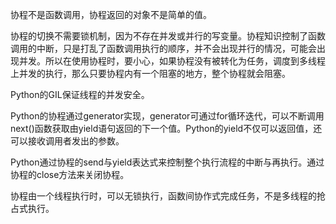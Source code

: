 协程不是函数调用，协程返回的对象不是简单的值。

协程的切换不需要锁机制，因为不存在并发或并行的写变量。协程知识控制了函数调用的中断，只是打乱了函数调用执行的顺序，并不会出现并行的情况，可能会出现并发。所以在使用协程时，要小心，如果协程没有被转化为任务，调度到多线程上并发的执行，那么只要协程内有一个阻塞的地方，整个协程就会阻塞。

Python的GIL保证线程的并发安全。

Python的协程通过generator实现，generator可通过for循环迭代，可以不断调用next()函数获取由yield语句返回的下一个值。Python的yield不仅可以返回值，还可以接收调用者发出的参数。

Python通过协程的send与yield表达式来控制整个执行流程的中断与再执行。通过协程的close方法来关闭协程。

协程由一个线程执行时，可以无锁执行，函数间协作式完成任务，不是多线程的抢占式执行。
